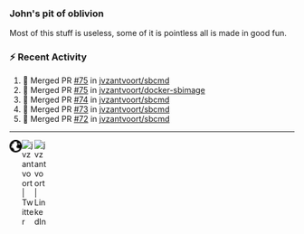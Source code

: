 ### John's pit of oblivion

Most of this stuff is useless, some of it is pointless all is made in good fun.

### :zap: Recent Activity

<!--START_SECTION:activity-->
1. 🎉 Merged PR [#75](https://github.com/jvzantvoort/sbcmd/pull/75) in [jvzantvoort/sbcmd](https://github.com/jvzantvoort/sbcmd)
2. 🎉 Merged PR [#75](https://github.com/jvzantvoort/docker-sbimage/pull/75) in [jvzantvoort/docker-sbimage](https://github.com/jvzantvoort/docker-sbimage)
3. 🎉 Merged PR [#74](https://github.com/jvzantvoort/sbcmd/pull/74) in [jvzantvoort/sbcmd](https://github.com/jvzantvoort/sbcmd)
4. 🎉 Merged PR [#73](https://github.com/jvzantvoort/sbcmd/pull/73) in [jvzantvoort/sbcmd](https://github.com/jvzantvoort/sbcmd)
5. 🎉 Merged PR [#72](https://github.com/jvzantvoort/sbcmd/pull/72) in [jvzantvoort/sbcmd](https://github.com/jvzantvoort/sbcmd)
<!--END_SECTION:activity-->

---

[<img align="left" alt="jvzantvoort.org" width="22px" src="https://raw.githubusercontent.com/iconic/open-iconic/master/svg/globe.svg" />][website]
[<img align="left" alt="jvzantvoort | Twitter" width="22px" src="https://cdn.jsdelivr.net/npm/simple-icons@v3/icons/twitter.svg" />][twitter]
[<img align="left" alt="jvzantvoort | LinkedIn" width="22px" src="https://cdn.jsdelivr.net/npm/simple-icons@v3/icons/linkedin.svg" />][linkedin]


[website]: https://vanzantvoort.org/
[twitter]: https://twitter.com/jvanzantvoort
[linkedin]: https://www.linkedin.com/in/johnvanzantvoort/
